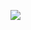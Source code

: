 [![](https://www.herokucdn.com/deploy/button.png)](https://heroku.com/deploy?template=https://github.com/wrthnbx/drgha.git)
